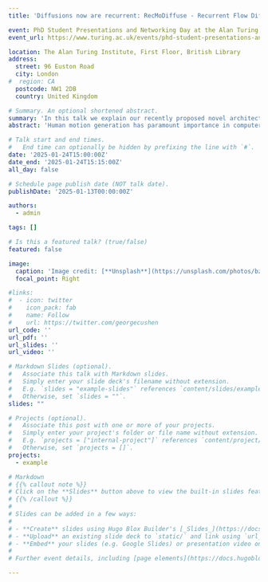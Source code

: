 ```yaml
---
title: 'Diffusions now are recurrent: RecMoDiffuse - Recurrent Flow Diffusion for Human Motion Generation' 

event: PhD Student Presentations and Networking Day at the Alan Turing Institute
event_url: https://www.turing.ac.uk/events/phd-student-presentations-and-networking-day-january-2025

location: The Alan Turing Institute, First Floor, British Library
address:
  street: 96 Euston Road
  city: London
#  region: CA
  postcode: NW1 2DB
  country: United Kingdom

# Summary. An optional shortened abstract.
summary: 'In this talk we explain our recently proposed novel architecture RecMoDiffuse: Recurrent Flow Diffusion, a new recurrent diffusion formulation for temporal modelling. Our method explicitly enforces temporal constraints with the means of normalizing flow models in the diffusion process and thereby extends diffusion to the temporal dimension.'
abstract: 'Human motion generation has paramount importance in computer animation. It is a challenging generative temporal modelling task due to the vast possibilities of human motion, high human sensitivity to motion coherence and the difficulty of accurately generating fine-grained motions. Recently, diffusion methods have been proposed for human motion generation due to their high sample quality and expressiveness. However, generated sequences still suffer from motion incoherence, and are limited to short duration, and simpler motion and take considerable time during inference. To address these limitations, we propose RecMoDiffuse: Recurrent Flow Diffusion, a new recurrent diffusion formulation for temporal modelling. Unlike previous work, which applies diffusion to the whole sequence without any temporal dependency, an approach that inherently makes temporal consistency hard to achieve. Our method explicitly enforces temporal constraints with the means of normalizing flow models in the diffusion process and thereby extends diffusion to the temporal dimension. We demonstrate the effectiveness of RecMoDiffuse in the temporal modelling of human motion. Our experiments show that RecMoDiffuse achieves comparable results with state-of-the-art methods while generating coherent motion sequences and reducing the computational overhead in the inference stage.'

# Talk start and end times.
#   End time can optionally be hidden by prefixing the line with `#`.
date: '2025-01-24T15:00:00Z'
date_end: '2025-01-24T15:15:00Z'
all_day: false

# Schedule page publish date (NOT talk date).
publishDate: '2025-01-13T00:00:00Z'

authors:
  - admin

tags: []

# Is this a featured talk? (true/false)
featured: false

image:
  caption: 'Image credit: [**Unsplash**](https://unsplash.com/photos/bzdhc5b3Bxs)'
  focal_point: Right

#links:
#  - icon: twitter
#    icon_pack: fab
#    name: Follow
#    url: https://twitter.com/georgecushen
url_code: ''
url_pdf: ''
url_slides: ''
url_video: ''

# Markdown Slides (optional).
#   Associate this talk with Markdown slides.
#   Simply enter your slide deck's filename without extension.
#   E.g. `slides = "example-slides"` references `content/slides/example-slides.md`.
#   Otherwise, set `slides = ""`.
slides: ""

# Projects (optional).
#   Associate this post with one or more of your projects.
#   Simply enter your project's folder or file name without extension.
#   E.g. `projects = ["internal-project"]` references `content/project/deep-learning/index.md`.
#   Otherwise, set `projects = []`.
projects:
  - example

# Markdown
# {{% callout note %}}
# Click on the **Slides** button above to view the built-in slides feature.
# {{% /callout %}}
# 
# Slides can be added in a few ways:
# 
# - **Create** slides using Hugo Blox Builder's [_Slides_](https://docs.hugoblox.com/reference/content-types/) feature and link using `slides` parameter in the front matter of the talk file
# - **Upload** an existing slide deck to `static/` and link using `url_slides` parameter in the front matter of the talk file
# - **Embed** your slides (e.g. Google Slides) or presentation video on this page using [shortcodes](https://docs.hugoblox.com/reference/markdown/).
# 
# Further event details, including [page elements](https://docs.hugoblox.com/reference/markdown/) such as image galleries, can be added to the body of this page.

---
```

